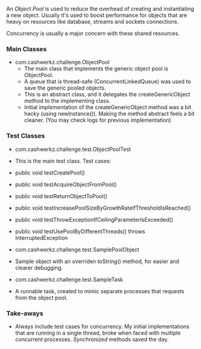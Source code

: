 An *Object Pool* is used to reduce the overhead of creating and instantiating a new object. Usually it's used to boost performance for objects that are heavy on resources like database, streams and sockets connections.

Concurrency is usually a major concern with these shared resources.


### Main Classes
- com.cashwerkz.challenge.ObjectPool
  - The main class that implements the generic object pool is ObjectPool.
  - A queue that is thread-safe (ConcurrentLinkedQueue) was used to save the generic pooled objects. 
  - This is an abstract class, and it delegates the createGenericObject method to the implementing class. 
  - Initial implementation of the createGenericObject method was a bit hacky (using newInstance()). Making the method abstract feels a bit cleaner. (You may check logs for previous implementation)

### Test Classes
- com.cashwerkz.challenge.test.ObjectPoolTest
 - This is the main test class. Test cases:
  - public void testCreatePool()
  - public void testAcquireObjectFromPool()
  - public void testReturnObjectToPool()
  - public void testIncreasePoolSizeByGrowthRateIfThresholdIsReached()
  - public void testThrowExceptionIfCeilingParameterIsExceeded()
  - public void testUsePoolByDifferentThreads() throws InterruptedException

- com.cashwerkz.challenge.test.SamplePoolObject
 - Sample object with an overriden toString() method, for easier and clearer debugging.

- com.cashwerkz.challenge.test.SampleTask
 - A runnable task, created to mimic separate processes that requests from the object pool.


### Take-aways
- Always include test cases for concurrency. My initial implementations that are running in a single thread, broke when faced with multiple concurrent processes. *Synchronized* methods saved the day.

	
